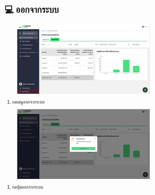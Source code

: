 # 💻 ออกจากระบบ

<figure><img src="../.gitbook/assets/image.png" alt=""><figcaption></figcaption></figure>

1. กดเมนูออกจากระบบ

<figure><img src="../.gitbook/assets/image (1).png" alt=""><figcaption></figcaption></figure>

1. กดปุ่มออกจากระบบ
